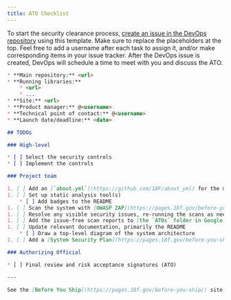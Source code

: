 ```yaml
---
title: ATO Checklist
---
```


To start the security clearance process, [create an issue in the DevOps repository](https://github.com/18F/DevOps/issues/new?title=ATO+for+%3Cproject%3E) using this template. Make sure to replace the placeholders at the top. Feel free to add a username after each task to assign it, and/or make corresponding items in your issue tracker. After the DevOps issue is created, DevOps will schedule a time to meet with you and discuss the ATO.

```markdown
* **Main repository:** <url>
* **Running libraries:**
    * <url>
    * ...
* **Site:** <url>
* **Product manager:** @<username>
* **Technical point of contact:** @<username>
* **Launch date/deadline:** <date>

## TODOs

### High-level

* [ ] Select the security controls
* [ ] Implement the controls

### Project team

1. [ ] Add an [`about.yml`](https://github.com/18F/about_yml) for the main repository
1. [ ] Set up static analysis tool(s)
    * [ ] Add badges to the README
1. [ ] Scan the system with [OWASP ZAP](https://pages.18f.gov/before-you-ship/zap/)
1. [ ] Resolve any visible security issues, re-running the scans as needed
1. [ ] Add the issue-free scan reports to [the `ATOs` folder in Google Drive](https://drive.google.com/a/gsa.gov/folderview?id=0BynIxtx-CfkdckljM3BPSkdQT1U&usp=sharing)
1. [ ] Update relevant documentation, primarily the README
    * [ ] Draw a top-level diagram of the system architecture
1. [ ] Add a [System Security Plan](https://pages.18f.gov/before-you-ship/ato/ssp/#template) to the repository

### Authorizing Official

* [ ] Final review and risk acceptance signatures (ATO)

---

See the [Before You Ship](https://pages.18f.gov/before-you-ship/) site for more information.
```
